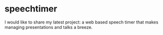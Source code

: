# speechtimer
I would like to share my latest project: a web based speech timer that makes managing presentations and talks a breeze.
